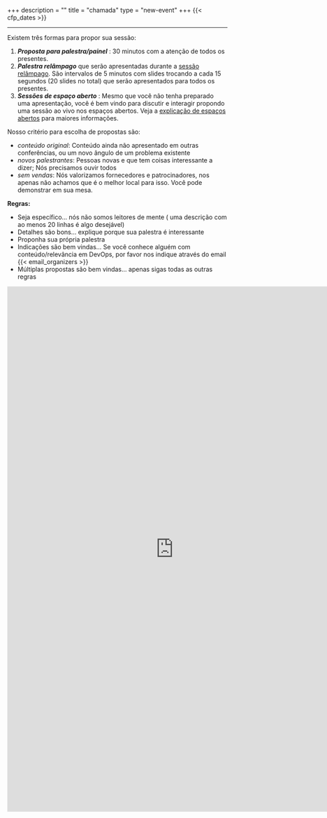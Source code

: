 +++
description = ""
title = "chamada"
type = "new-event"
+++
{{< cfp_dates >}}

<hr>
Existem três formas para propor sua sessão:
<ol>
  <li><strong><em>Proposta para palestra/painel</em></strong> : 30 minutos com a atenção de todos os presentes.</li>
  <li><strong><em>Palestra relâmpago</em></strong> que serão apresentadas durante a <a href="/pages/ignite-talks-format"> sessão relâmpago</a>. São intervalos de 5 minutos com slides trocando a cada 15 segundos (20 slides no total) que serão apresentados para todos os presentes.</li>
  <li><strong><em>Sessões de espaço aberto</em></strong> : Mesmo que você não tenha preparado uma apresentação, você é bem vindo para discutir e interagir propondo uma sessão ao vivo nos espaços abertos. Veja a <a href="/pages/open-space-format">explicação de espaços abertos</a> para maiores informações.
</ol>

Nosso critério para escolha de propostas são:

- _conteúdo original_: Conteúdo ainda não apresentado em outras conferências, ou um novo ângulo de um problema existente
- _novos palestrantes_: Pessoas novas e que tem coisas interessante a dizer; Nós precisamos ouvir todos
- _sem vendas_: Nós valorizamos fornecedores e patrocinadores, nos apenas não achamos que é o melhor local para isso. Você pode demonstrar em sua mesa.

<strong>Regras:</strong>
<ul>
	<li>Seja específico... nós não somos leitores de mente ( uma descrição com ao menos 20 linhas é algo desejável)</li>
	<li>Detalhes são bons... explique porque sua palestra é interessante</li>
	<li>Proponha sua própria palestra</li>
	<li>Indicações são bem vindas... Se você conhece alguém com conteúdo/relevância em DevOps, por favor nos indique através do email {{< email_organizers >}}</li>
	<li>Múltiplas propostas são bem vindas... apenas sigas todas as outras regras</li>
</ul>

<iframe src="https://docs.google.com/forms/d/1YpszxP3MuTIO61oxDd3a4TySymPTK4kCEGiStGtQVTY/viewform?embedded=true" width="760" height="1200" frameborder="0" marginheight="0" marginwidth="0">Carregando…</iframe>